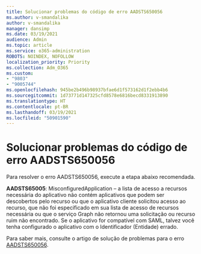 ```yaml
---
title: Solucionar problemas do código de erro AADSTS650056
ms.author: v-smandalika
author: v-smandalika
manager: dansimp
ms.date: 03/19/2021
audience: Admin
ms.topic: article
ms.service: o365-administration
ROBOTS: NOINDEX, NOFOLLOW
localization_priority: Priority
ms.collection: Adm_O365
ms.custom:
- "9803"
- "9005744"
ms.openlocfilehash: 945be2b496b98937bfae6d1f573162d1f2ebb4b6
ms.sourcegitcommit: 1d73771d147325cfd8578e6816becd8331913890
ms.translationtype: HT
ms.contentlocale: pt-BR
ms.lasthandoff: 03/19/2021
ms.locfileid: "50901590"
---
```

# <a name="troubleshoot-error-code-aadsts650056"></a>Solucionar problemas do código de erro AADSTS650056

Para resolver o erro AADSTS650056, execute a etapa abaixo recomendada.

**AADSTS65005**: MisconfiguredApplication – a lista de acesso a recursos necessária do aplicativo não contém aplicativos que podem ser descobertos pelo recurso ou que o aplicativo cliente solicitou acesso ao recurso, que não foi especificado em sua lista de acesso de recursos necessária ou que o serviço Graph não retornou uma solicitação ou recurso ruim não encontrado. Se o aplicativo for compatível com SAML, talvez você tenha configurado o aplicativo com o Identificador (Entidade) errado.

Para saber mais, consulte o artigo de solução de problemas para o erro [AADSTS650056](https://docs.microsoft.com/troubleshoot/azure/active-directory/error-code-aadsts650056-misconfigured-app).
